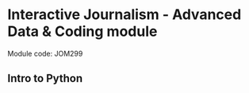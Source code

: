 Interactive Journalism - Advanced Data & Coding module
========================================================

Module code: JOM299

## Intro to Python
